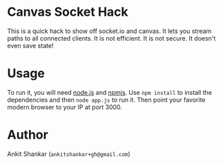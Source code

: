 # Canvas Socket Hack

This is a quick hack to show off socket.io and canvas. It lets you
stream paths to all connected clients. It is not efficient. It is not
secure. It doesn't even save state!

# Usage

To run it, you will need [node.js][node] and [npmjs][npm]. Use `npm
install` to install the dependencies and then `node app.js` to run
it. Then point your favorite modern browser to your IP at port 3000.

[node]: http://nodejs.org/
[npm]: http://npmjs.org/

# Author
Ankit Shankar (`ankitshankar+gh@gmail.com`)